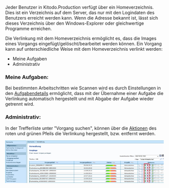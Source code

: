 Jeder Benutzer in Kitodo.Production verfügt über ein Homeverzeichnis. Dies ist ein Verzeichnis auf dem Server, das nur mit den Logindaten des Benutzers erreicht werden kann. Wenn die Adresse bekannt ist, lässt sich dieses Verzeichnis über den Windows-Explorer oder gleichwertige Programme erreichen.

Die Verlinkung mit dem Homeverzeichnis ermöglicht es, dass die Images eines Vorgangs eingefügt/gelöscht/bearbeitet werden können. Ein Vorgang kann auf unterschiedliche Weise mit dem Homeverzeichnis verlinkt werden:

* Meine Aufgaben
* Administrativ 
 

### Meine Aufgaben:

Bei bestimmten Arbeitschritten wie Scannen wird es durch Einstellungen in den [Aufgabendetails](Bearbeitung-Aufgabe) ermöglicht, dass mit der Übernahme einer Aufgabe die Verlinkung automatisch hergestellt und mit Abgabe der Aufgabe wieder getrennt wird.

### Administrativ:

In der Trefferliste unter "Vorgang suchen", können über die [Aktionen](Aktionen) des roten und grünen Pfeils die Verlinkung hergestellt, bzw. entfernt werden.

![](images/Homeverzeichnis.jpg)
